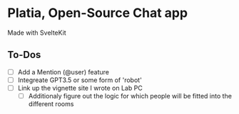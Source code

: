 # Platia, Open-Source Chat app

Made with SvelteKit

## To-Dos
- [ ] Add a Mention (@user) feature
- [ ] Integreate GPT3.5 or some form of 'robot'
- [ ] Link up the vignette site I wrote on Lab PC
  - [ ] Additionaly figure out the logic for which people will be fitted into the different rooms
